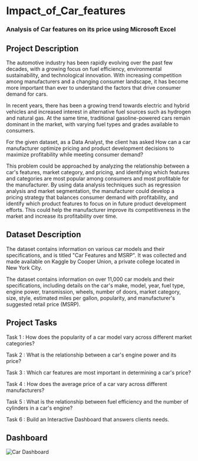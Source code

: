 # Impact_of_Car_features
### Analysis of Car features on its price using Microsoft Excel

## Project Description

The automotive industry has been rapidly evolving over the past few decades, with a growing focus on fuel efficiency, environmental sustainability, and technological innovation. With increasing competition among manufacturers and a changing consumer landscape, it has become more important than ever to understand the factors that drive consumer demand for cars.

In recent years, there has been a growing trend towards electric and hybrid vehicles and increased interest in alternative fuel sources such as hydrogen and natural gas. At the same time, traditional gasoline-powered cars remain dominant in the market, with varying fuel types and grades available to consumers.

For the given dataset, as a Data Analyst, the client has asked How can a car manufacturer optimize pricing and product development decisions to maximize profitability while meeting consumer demand?

This problem could be approached by analyzing the relationship between a car's features, market category, and pricing, and identifying which features and categories are most popular among consumers and most profitable for the manufacturer. By using data analysis techniques such as regression analysis and market segmentation, the manufacturer could develop a pricing strategy that balances consumer demand with profitability, and identify which product features to focus on in future product development efforts. This could help the manufacturer improve its competitiveness in the market and increase its profitability over time.


## Dataset Description

The dataset contains information on various car models and their specifications, and is titled "Car Features and MSRP". It was collected and made available on Kaggle by Cooper Union, a private college located in New York City.

The dataset contains information on over 11,000 car models and their specifications, including details on the car's make, model, year, fuel type, engine power, transmission, wheels, number of doors, market category, size, style, estimated miles per gallon, popularity, and manufacturer's suggested retail price (MSRP).


## Project Tasks

Task 1 : How does the popularity of a car model vary across different market categories?

Task 2 : What is the relationship between a car's engine power and its price?

Task 3 : Which car features are most important in determining a car's price? 

Task 4 : How does the average price of a car vary across different manufacturers?

Task 5 : What is the relationship between fuel efficiency and the number of cylinders in a car's engine?

Task 6 : Build an Interactive Dashboard that answers clients needs.

## Dashboard
![Car Dashboard](https://github.com/anandbhr/Impact_of_Car_features/assets/139354185/b2f8f4ed-b9d6-4176-a2b7-4c7fc591d5cd)
